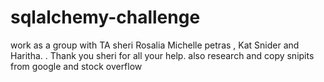# sqlalchemy-challenge
work as a group with TA sheri Rosalia Michelle petras , Kat Snider  and Haritha. . Thank you sheri for all your help.
also research and copy snipits from google and stock overflow
